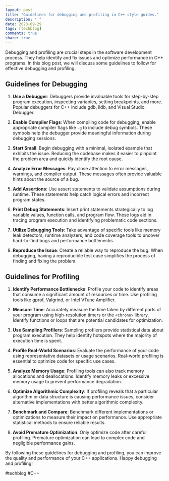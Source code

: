```yaml
---
layout: post
title: "Guidelines for debugging and profiling in C++ style guides."
description: " "
date: 2023-09-29
tags: [techblog]
comments: true
share: true
---
```


Debugging and profiling are crucial steps in the software development process. They help identify and fix issues and optimize performance in C++ programs. In this blog post, we will discuss some guidelines to follow for effective debugging and profiling. 

## Guidelines for Debugging

1. **Use a Debugger**: Debuggers provide invaluable tools for step-by-step program execution, inspecting variables, setting breakpoints, and more. Popular debuggers for C++ include gdb, lldb, and Visual Studio Debugger. 

2. **Enable Compiler Flags**: When compiling code for debugging, enable appropriate compiler flags like `-g` to include debug symbols. These symbols help the debugger provide meaningful information during debugging sessions.

3. **Start Small**: Begin debugging with a minimal, isolated example that exhibits the issue. Reducing the codebase makes it easier to pinpoint the problem area and quickly identify the root cause.

4. **Analyze Error Messages**: Pay close attention to error messages, warnings, and compiler output. These messages often provide valuable hints about the source of a bug.

5. **Add Assertions**: Use assert statements to validate assumptions during runtime. These statements help catch logical errors and incorrect program states.

6. **Print Debug Statements**: Insert print statements strategically to log variable values, function calls, and program flow. These logs aid in tracing program execution and identifying problematic code sections.

7. **Utilize Debugging Tools**: Take advantage of specific tools like memory leak detectors, runtime analyzers, and code coverage tools to uncover hard-to-find bugs and performance bottlenecks.

8. **Reproduce the Issue**: Create a reliable way to reproduce the bug. When debugging, having a reproducible test case simplifies the process of finding and fixing the problem.

## Guidelines for Profiling

1. **Identify Performance Bottlenecks**: Profile your code to identify areas that consume a significant amount of resources or time. Use profiling tools like gprof, Valgrind, or Intel VTune Amplifier.

2. **Measure Time**: Accurately measure the time taken by different parts of your program using high-resolution timers or the `<chrono>` library. Identify functions or loops that are potential candidates for optimization.

3. **Use Sampling Profilers**: Sampling profilers provide statistical data about program execution. They help identify hotspots where the majority of execution time is spent.

4. **Profile Real-World Scenarios**: Evaluate the performance of your code using representative datasets or usage scenarios. Real-world profiling is essential to optimize code for specific use cases.

5. **Analyze Memory Usage**: Profiling tools can also track memory allocations and deallocations. Identify memory leaks or excessive memory usage to prevent performance degradation.

6. **Optimize Algorithmic Complexity**: If profiling reveals that a particular algorithm or data structure is causing performance issues, consider alternative implementations with better algorithmic complexity.

7. **Benchmark and Compare**: Benchmark different implementations or optimizations to measure their impact on performance. Use appropriate statistical methods to ensure reliable results.

8. **Avoid Premature Optimization**: Only optimize code after careful profiling. Premature optimization can lead to complex code and negligible performance gains.

By following these guidelines for debugging and profiling, you can improve the quality and performance of your C++ applications. Happy debugging and profiling!

#techblog #C++